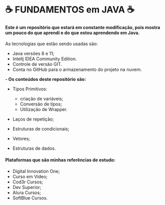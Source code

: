 # :coffee: FUNDAMENTOS em JAVA :coffee:



#### Este é um repositório que estará em constante modificação, pois mostra um pouco do que aprendi e do que estou aprendendo em Java.



As tecnologias que estão sendo usadas são:

- Java versões 8 e 11;
- Intellj IDEA Community Edition.
- Controle de versão GIT.
- Conta no GitHub para o armazenamento do projeto na nuvem.



**- Os conteúdos deste repositório são:**

- Tipos Primitivos:

  - criação de variáveis;
  - Conversão de tipos;
  - Utilização de Wrapper.

- Laços de repetição;

- Estruturas de condicionais;

- Vetores;

- Estruturas de dados.

  

<h4>Plataformas que são minhas referências de estudo:</h4>

- Digital Innovation One;
- Curso em Vídeo;
- Cod3r Cursos;
- Dev Superior;
- Alura Cursos;
- SoftBlue Cursos.